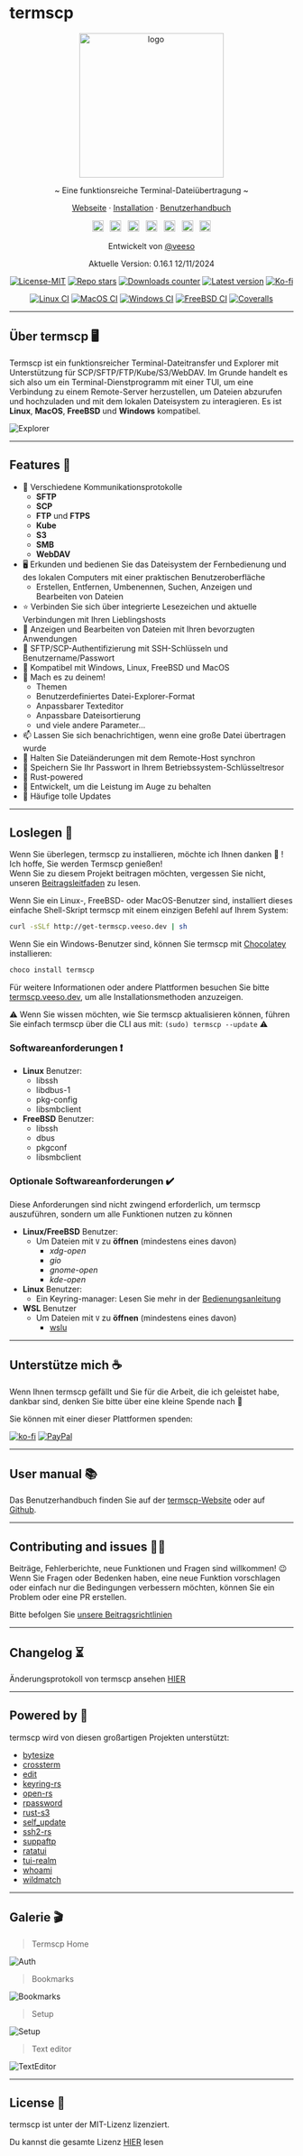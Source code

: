 # termscp

<p align="center">
  <img src="/assets/images/termscp.svg" alt="logo" width="256" height="256" />
</p>

<p align="center">~ Eine funktionsreiche Terminal-Dateiübertragung ~</p>
<p align="center">
  <a href="https://termscp.veeso.dev" target="_blank">Webseite</a>
  ·
  <a href="https://termscp.veeso.dev/#get-started" target="_blank">Installation</a>
  ·
  <a href="https://termscp.veeso.dev/#user-manual" target="_blank">Benutzerhandbuch</a>
</p>

<p align="center">
<a href="https://github.com/veeso/termscp"
    ><img
      height="20"
      src="/assets/images/flags/gb.png"
      alt="English"
  /></a>
  &nbsp;
  <a
    href="https://github.com/veeso/termscp/blob/main/docs/ptbr/README.md"
    ><img
      height="20"
      src="/assets/images/flags/br.png"
      alt="Brazilian Portuguese"
  /></a>
  &nbsp;
  <a
    href="/docs/de/README.md"
    ><img
      height="20"
      src="/assets/images/flags/de.png"
      alt="Deutsch"
  /></a>
  &nbsp;
  <a
    href="/docs/es/README.md"
    ><img
      height="20"
      src="/assets/images/flags/es.png"
      alt="Español"
  /></a>
  &nbsp;
  <a
    href="/docs/fr/README.md"
    ><img
      height="20"
      src="/assets/images/flags/fr.png"
      alt="Français"
  /></a>
  &nbsp;
  <a
    href="/docs/it/README.md"
    ><img
      height="20"
      src="/assets/images/flags/it.png"
      alt="Italiano"
  /></a>
  &nbsp;
  <a
    href="/docs/zh-CN/README.md"
    ><img
      height="20"
      src="/assets/images/flags/cn.png"
      alt="简体中文"
  /></a>
</p>

<p align="center">Entwickelt von <a href="https://veeso.me/" target="_blank">@veeso</a></p>
<p align="center">Aktuelle Version: 0.16.1 12/11/2024</p>

<p align="center">
  <a href="https://opensource.org/licenses/MIT"
    ><img
      src="https://img.shields.io/badge/License-MIT-teal.svg"
      alt="License-MIT"
  /></a>
  <a href="https://github.com/veeso/termscp/stargazers"
    ><img
      src="https://img.shields.io/github/stars/veeso/termscp.svg"
      alt="Repo stars"
  /></a>
  <a href="https://crates.io/crates/termscp"
    ><img
      src="https://img.shields.io/crates/d/termscp.svg"
      alt="Downloads counter"
  /></a>
  <a href="https://crates.io/crates/termscp"
    ><img
      src="https://img.shields.io/crates/v/termscp.svg"
      alt="Latest version"
  /></a>
  <a href="https://ko-fi.com/veeso">
    <img
      src="https://img.shields.io/badge/donate-ko--fi-red"
      alt="Ko-fi"
  /></a>
</p>
<p align="center">
  <a href="https://github.com/veeso/termscp/actions"
    ><img
      src="https://github.com/veeso/termscp/workflows/Linux/badge.svg"
      alt="Linux CI"
  /></a>
  <a href="https://github.com/veeso/termscp/actions"
    ><img
      src="https://github.com/veeso/termscp/workflows/MacOS/badge.svg"
      alt="MacOS CI"
  /></a>
  <a href="https://github.com/veeso/termscp/actions"
    ><img
      src="https://github.com/veeso/termscp/workflows/Windows/badge.svg"
      alt="Windows CI"
  /></a>
  <a href="https://github.com/veeso/termscp/actions"
    ><img
      src="https://github.com/veeso/termscp/workflows/FreeBSD/badge.svg"
      alt="FreeBSD CI"
  /></a>
  <a href="https://coveralls.io/github/veeso/termscp"
    ><img
      src="https://coveralls.io/repos/github/veeso/termscp/badge.svg"
      alt="Coveralls"
  /></a>
</p>

---

## Über termscp 🖥

Termscp ist ein funktionsreicher Terminal-Dateitransfer und Explorer mit Unterstützung für SCP/SFTP/FTP/Kube/S3/WebDAV. Im Grunde handelt es sich also um ein Terminal-Dienstprogramm mit einer TUI, um eine Verbindung zu einem Remote-Server herzustellen, um Dateien abzurufen und hochzuladen und mit dem lokalen Dateisystem zu interagieren. Es ist **Linux**, **MacOS**, **FreeBSD** und **Windows** kompatibel.

![Explorer](/assets/images/explorer.gif)

---

## Features 🎁

- 📁  Verschiedene Kommunikationsprotokolle
  - **SFTP**
  - **SCP**
  - **FTP** und **FTPS**
  - **Kube**
  - **S3**
  - **SMB**
  - **WebDAV**
- 🖥  Erkunden und bedienen Sie das Dateisystem der Fernbedienung und des lokalen Computers mit einer praktischen Benutzeroberfläche
  - Erstellen, Entfernen, Umbenennen, Suchen, Anzeigen und Bearbeiten von Dateien
- ⭐  Verbinden Sie sich über integrierte Lesezeichen und aktuelle Verbindungen mit Ihren Lieblingshosts
- 📝  Anzeigen und Bearbeiten von Dateien mit Ihren bevorzugten Anwendungen
- 💁  SFTP/SCP-Authentifizierung mit SSH-Schlüsseln und Benutzername/Passwort
- 🐧  Kompatibel mit Windows, Linux, FreeBSD und MacOS
- 🎨  Mach es zu deinem!
  - Themen
  - Benutzerdefiniertes Datei-Explorer-Format
  - Anpassbarer Texteditor
  - Anpassbare Dateisortierung
  - und viele andere Parameter...
- 📫  Lassen Sie sich benachrichtigen, wenn eine große Datei übertragen wurde
- 🔭  Halten Sie Dateiänderungen mit dem Remote-Host synchron
- 🔐  Speichern Sie Ihr Passwort in Ihrem Betriebssystem-Schlüsseltresor
- 🦀  Rust-powered
- 👀  Entwickelt, um die Leistung im Auge zu behalten
- 🦄  Häufige tolle Updates

---

## Loslegen 🚀

Wenn Sie überlegen, termscp zu installieren, möchte ich Ihnen danken 💜 ! Ich hoffe, Sie werden Termscp genießen!  
Wenn Sie zu diesem Projekt beitragen möchten, vergessen Sie nicht, unseren [Beitragsleitfaden](../../CONTRIBUTING.md) zu lesen.

Wenn Sie ein Linux-, FreeBSD- oder MacOS-Benutzer sind, installiert dieses einfache Shell-Skript termscp mit einem einzigen Befehl auf Ihrem System:

```sh
curl -sSLf http://get-termscp.veeso.dev | sh
```

Wenn Sie ein Windows-Benutzer sind, können Sie termscp mit [Chocolatey](https://chocolatey.org/) installieren:

```sh
choco install termscp
```

Für weitere Informationen oder andere Plattformen besuchen Sie bitte [termscp.veeso.dev](https://termscp.veeso.dev/termscp/#get-started), um alle Installationsmethoden anzuzeigen.

⚠️ Wenn Sie wissen möchten, wie Sie termscp aktualisieren können, führen Sie einfach termscp über die CLI aus mit: `(sudo) termscp --update` ⚠️

### Softwareanforderungen ❗

- **Linux** Benutzer:
  - libssh
  - libdbus-1
  - pkg-config
  - libsmbclient
- **FreeBSD** Benutzer:
  - libssh
  - dbus
  - pkgconf
  - libsmbclient

### Optionale Softwareanforderungen ✔️

Diese Anforderungen sind nicht zwingend erforderlich, um termscp auszuführen, sondern um alle Funktionen nutzen zu können

- **Linux/FreeBSD** Benutzer:
  - Um Dateien mit `V` zu **öffnen** (mindestens eines davon)
    - *xdg-open*
    - *gio*
    - *gnome-open*
    - *kde-open*
- **Linux** Benutzer:
  - Ein Keyring-manager: Lesen Sie mehr in der [Bedienungsanleitung](man.md#linux-keyring)
- **WSL** Benutzer
  - Um Dateien mit `V` zu **öffnen** (mindestens eines davon)
    - [wslu](https://github.com/wslutilities/wslu)

---

## Unterstütze mich ☕

Wenn Ihnen termscp gefällt und Sie für die Arbeit, die ich geleistet habe, dankbar sind, denken Sie bitte über eine kleine Spende nach 🥳

Sie können mit einer dieser Plattformen spenden:

[![ko-fi](https://img.shields.io/badge/Ko--fi-F16061?style=for-the-badge&logo=ko-fi&logoColor=white)](https://ko-fi.com/veeso)
[![PayPal](https://img.shields.io/badge/PayPal-00457C?style=for-the-badge&logo=paypal&logoColor=white)](https://www.paypal.me/chrisintin)

---

## User manual 📚

Das Benutzerhandbuch finden Sie auf der [termscp-Website](https://termscp.veeso.dev/termscp/#user-manual) oder auf [Github](man.md).

---

## Contributing and issues 🤝🏻

Beiträge, Fehlerberichte, neue Funktionen und Fragen sind willkommen! 😉
Wenn Sie Fragen oder Bedenken haben, eine neue Funktion vorschlagen oder einfach nur die Bedingungen verbessern möchten, können Sie ein Problem oder eine PR erstellen.

Bitte befolgen Sie [unsere Beitragsrichtlinien](../../CONTRIBUTING.md)

---

## Changelog ⏳

Änderungsprotokoll von termscp ansehen [HIER](../../CHANGELOG.md)

---

## Powered by 💪

termscp wird von diesen großartigen Projekten unterstützt:

- [bytesize](https://github.com/hyunsik/bytesize)
- [crossterm](https://github.com/crossterm-rs/crossterm)
- [edit](https://github.com/milkey-mouse/edit)
- [keyring-rs](https://github.com/hwchen/keyring-rs)
- [open-rs](https://github.com/Byron/open-rs)
- [rpassword](https://github.com/conradkleinespel/rpassword)
- [rust-s3](https://github.com/durch/rust-s3)
- [self_update](https://github.com/jaemk/self_update)
- [ssh2-rs](https://github.com/alexcrichton/ssh2-rs)
- [suppaftp](https://github.com/veeso/suppaftp)
- [ratatui](https://github.com/ratatui-org/ratatui)
- [tui-realm](https://github.com/veeso/tui-realm)
- [whoami](https://github.com/libcala/whoami)
- [wildmatch](https://github.com/becheran/wildmatch)

---

## Galerie 🎬

> Termscp Home

![Auth](/assets/images/auth.gif)

> Bookmarks

![Bookmarks](/assets/images/bookmarks.gif)

> Setup

![Setup](/assets/images/config.gif)

> Text editor

![TextEditor](/assets/images/text-editor.gif)

---

## License 📃

termscp ist unter der MIT-Lizenz lizenziert.

Du kannst die gesamte Lizenz [HIER](../../LICENSE) lesen

